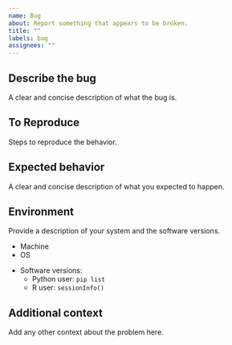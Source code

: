 ```yaml
---
name: Bug
about: Report something that appears to be broken.
title: ""
labels: bug
assignees: ""
---
```


## Describe the bug

A clear and concise description of what the bug is.

## To Reproduce

Steps to reproduce the behavior.

## Expected behavior

A clear and concise description of what you expected to happen.

## Environment

Provide a description of your system and the software versions.

- Machine
- OS
* Software versions: 
    - Python user: `pip list`
    - R user: `sessionInfo()`

## Additional context

Add any other context about the problem here.
